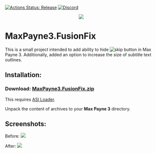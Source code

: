 [![Actions Status: Release](https://github.com/ThirteenAG/MaxPayne3.FusionFix/actions/workflows/msvc_x86.yml/badge.svg)](https://github.com/ThirteenAG/MaxPayne3.FusionFix/actions) [![Discord](https://img.shields.io/badge/chat-on%20discord-7289da.svg?logo=discord)](https://discord.gg/RaZXpKExNj)

<p align="center">
  <img src="https://user-images.githubusercontent.com/4904157/108633054-2ed23d00-7483-11eb-8b6a-2d04e1ac138d.png">
</p>

# MaxPayne3.FusionFix

This is a small project intended to add ability to hide  ![skip](https://i.imgur.com/vwELI93.png)  button in Max Payne 3.
Additionally, added an option to increase the size of subtitle text outlines.

## Installation:

### **Download**: [MaxPayne3.FusionFix.zip](https://github.com/ThirteenAG/MaxPayne3.FusionFix/releases/latest/download/MaxPayne3.FusionFix.zip)

This requires [ASI Loader](https://github.com/ThirteenAG/Ultimate-ASI-Loader/releases/latest/download/Ultimate-ASI-Loader.zip).

Unpack the content of archives to your **Max Payne 3** directory.

## Screenshots:

Before:
![](https://i.imgur.com/IOqRXKR.jpg)

After:
![](https://i.imgur.com/28KZ32b.jpg)
